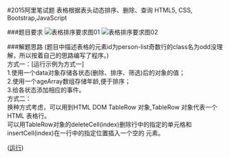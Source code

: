 #2015阿里笔试题 表格根据表头动态排序、删除、查询 HTML5, CSS, Bootstrap,JavaScript

###题目要求
![表格排序要求图01](https://ql91.github.io/imgby91/aliTable/表格排序.png)
![表格排序要求图02](https://ql91.github.io/imgby91/aliTable/要求.png)

###解题思路
(题目中描述表格的元素id为person-list奇数行的class名为odd没理解，所以按着自己的思路编写了程序。)<br>
方式一：[运行示例为方式一]<br>
1.使用一个data对象存储各状态(删除、排序、筛选)后的对象的值；<br>
2.使用一个ageArray数组存储年龄,便于排序；<br>
3.给各状态添加相应的事件。<br>
方式二：<br>
换种方式考虑，可以用到HTML DOM TableRow 对象,TableRow 对象代表一个 HTML 表格行。<br>
可以用TableRow对象的deleteCell(index)删除行中的指定的单元格和insertCell(index)在一行中的指定位置插入一个空的 元素。<br>

([运行](http://htmlpreview.github.io/?https://github.com/ql91/small-example/blob/master/aliTable/aliTable.html))
